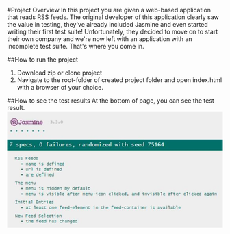 #Project Overview
In this project you are given a web-based application that reads RSS feeds. The original developer of this application clearly saw the value in testing, they've already included Jasmine and even started writing their first test suite! Unfortunately, they decided to move on to start their own company and we're now left with an application with an incomplete test suite. That's where you come in.

##How to run the project

1. Download zip or clone project
2. Navigate to the root-folder of created project folder and open index.html with a browser of your choice.

##How to see the test results
At the bottom of page, you can see the test result.
![alt text](/testResult.JPG)

